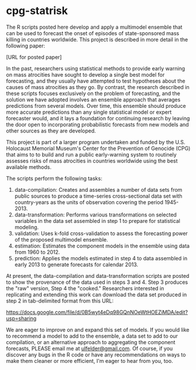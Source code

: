 cpg-statrisk
============

The R scripts posted here develop and apply a multimodel ensemble that can be used to forecast the onset of episodes of state-sponsored mass killing in countries worldwide. This project is described in more detail in the following paper:

[URL for posted paper]

In the past, researchers using statistical methods to provide early warning on mass atrocities have sought to develop a single best model for forecasting, and they usually have attempted to test hypotheses about the causes of mass atrocities as they go. By contrast, the research described in these scripts focuses exclusively on the problem of forecasting, and the solution we have adopted involves an ensemble approach that averages predictions from several models. Over time, this ensemble should produce more accurate predictions than any single statistical model or expert forecaster would, and it lays a foundation for continuing research by leaving the door open to incorporating probabilistic forecasts from new models and other sources as they are developed.

This project is part of a larger program undertaken and funded by the U.S. Holocaust Memorial Museum's Center for the Prevention of Genocide (CPG) that aims to to build and run a public early-warning system to routinely assesses risks of mass atrocities in countries worldwide using the best available methods.

The scripts perform the following tasks:

1. data-compilation: Creates and assembles a number of data sets from public sources to produce a time-series cross-sectional data set with country-years as the units of observation covering the period 1945-2013.
2. data-transformation: Performs various transformations on selected variables in the data set assembled in step 1 to prepare for statistical modeling.
3. validation: Uses k-fold cross-validation to assess the forecasting power of the proposed multimodel ensemble.
4. estimation: Estimates the component models in the ensemble using data from 1960 to 2012.
5. prediction: Applies the models estimated in step 4 to data assembled in early 2013 to generate forecasts for calendar 2013.

At present, the data-compilation and data-transformation scripts are posted to show the provenance of the data used in steps 3 and 4. Step 3 produces the "raw" version, Step 4 the "cooked." Researchers interested in replicating and extending this work can download the data set produced in step 2 in tab-delimited format from this URL:

https://docs.google.com/file/d/0B5wyt4eDq98GQnNOeWtHOEZiMDA/edit?usp=sharing

We are eager to improve on and expand this set of models. If you would like to recommend a model to add to the ensemble, a data set to add to our compilation, or an alternative approach to aggregating the component forecasts, PLEASE email me at ulfelder@gmail.com. Of course, if you discover any bugs in the R code or have any recommendations on ways to make them cleaner or more efficient, I'm eager to hear from you, too.

